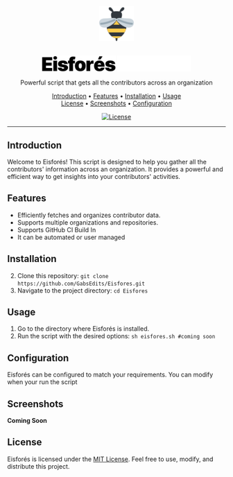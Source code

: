 <div align="center">
  <img src="https://raw.githubusercontent.com/twitter/twemoji/master/assets/svg/1f41d.svg" width="80">
  
  <br><img src="/assets/Eisforés.svg#gh-light-mode-only" width="170">
  <img src="/assets/Eisforés-1.svg#gh-dark-mode-only" width="170">
  <p>Powerful script that gets all the contributors across an organization</p>
   <p>
    <a href="#introduction">Introduction</a> •
    <a href="#features">Features</a> •
    <a href="#installation">Installation</a> •
    <a href="#usage">Usage</a> 
    <br/>
    <a href="#license">License</a> •
    <a href="#screenshots">Screenshots</a> •
    <a href="#configuration">Configuration</a>
  </p>
  <p>
  </p>

   
[![License](https://img.shields.io/badge/license-MIT-blue.svg)](https://opensource.org/licenses/MIT)    
</div>

---

## Introduction

Welcome to Eisforés! This script is designed to help you gather all the contributors' information across an organization. It provides a powerful and efficient way to get insights into your contributors' activities.

## Features
- Efficiently fetches and organizes contributor data.
- Supports multiple organizations and repositories.
- Supports GitHub CI Build In
- It can be automated or user managed

## Installation
2. Clone this repository: `git clone https://github.com/GabsEdits/Eisfores.git`
3. Navigate to the project directory: `cd Eisfores`

## Usage
1. Go to the directory where Eisforés is installed.
2. Run the script with the desired options: `sh eisfores.sh #coming soon`

## Configuration
Eisforés can be configured to match your requirements. You can modify when your run the script

## Screenshots
**Coming Soon**

## License
Eisforés is licensed under the [MIT License](LICENSE). Feel free to use, modify, and distribute this project.

